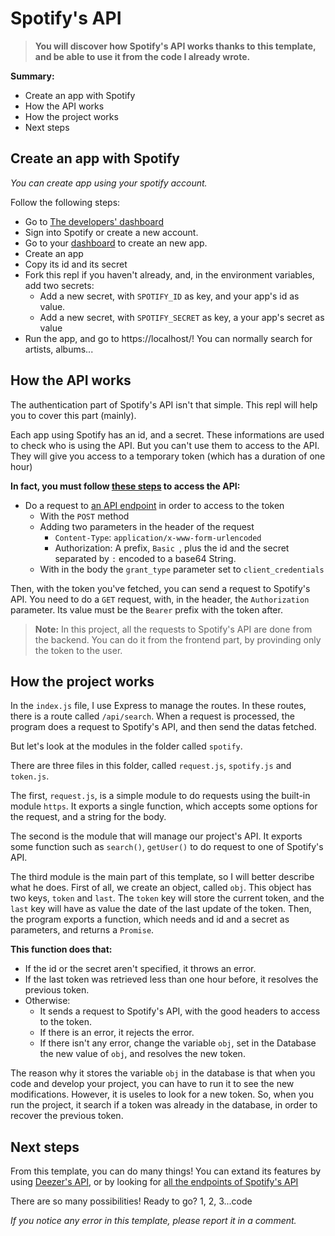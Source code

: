 # Spotify's API

> **You will discover how Spotify's API works thanks to this template, and be able to use it from the code I already wrote.**

**Summary:**
* Create an app with Spotify
* How the API works
* How the project works
* Next steps


## Create an app with Spotify 
_You can create app using your spotify account._

Follow the following steps:
* Go to [The developers' dashboard](https://developer.spotify.com/dashboard/)
* Sign into Spotify or create a new account.
* Go to your [dashboard](https://developer.spotify.com/dashboard/applications) to create an new app.
* Create an app
* Copy its id and its secret
* Fork this repl if you haven't already, and, in the environment variables, add two secrets:
  * Add a new secret, with `SPOTIFY_ID` as key, and your app's id as value.
  * Add a new secret, with `SPOTIFY_SECRET` as key, a your app's secret as value
* Run the app, and go to https://localhost/! You can normally search for artists, albums...

## How the API works
The authentication part of Spotify's API isn't that simple. This repl will help you to cover this part (mainly).

Each app using Spotify has an id, and a secret. These informations are used to check who is using the API.
But you can't use them to access to the API. They will give you access to a temporary token (which has a duration of one hour)

**In fact, you must follow [these steps](https://developer.spotify.com/documentation/general/guides/authorization/client-credentials/) to access the API:**
* Do a request to [an API endpoint](https://accounts.spotify.com/api/token) in order to access to the token
  * With the `POST` method
  * Adding two parameters in the header of the request
    * `Content-Type`: `application/x-www-form-urlencoded`
    * Authorization: A prefix, `Basic `, plus the id and the secret separated by `:` encoded to a base64 String.
  * With in the body the `grant_type` parameter set to 
 `client_credentials`

Then, with the token you've fetched, you can send a request to Spotify's API. You need to do a `GET` request, with, in the header, the `Authorization` parameter. Its value must be the `Bearer` prefix with the token after.

> **Note:** In this project, all the requests to Spotify's API are done from the backend. You can do it from the frontend part, by provinding only the token to the user.

## How the project works
In the `index.js` file, I use Express to manage the routes. In these routes, there is a route called `/api/search`. When a request is processed, the program does a request to Spotify's API, and then send the datas fetched.

But let's look at the modules in the folder called `spotify`.

There are three files in this folder, called `request.js`, `spotify.js` and `token.js`.

The first, `request.js`, is a simple module to do requests using the built-in module `https`. It exports a single function, which accepts some options for the request, and a string for the body.

The second is the module that will manage our project's API. It exports some function such as `search()`, `getUser()` to do request to one of Spotify's API.

The third module is the main part of this template, so I will better describe what he does.
First of all, we create an object, called `obj`. This object has two keys, `token` and `last`. The `token` key will store the current token, and the `last` key will have as value the date of the last update of the token.
Then, the program exports a function, which needs and id and a secret as parameters, and returns a `Promise`. 

**This function does that:**
* If the id or the secret aren't specified, it throws an error.
* If the last token was retrieved less than one hour before, it resolves the previous token.
* Otherwise:
  *  It sends a request to Spotify's API, with the good headers to access to the token.
  *  If there is an error, it rejects the error.
  *  If there isn't any error, change the variable `obj`, set in the Database the new value of `obj`, and resolves the new token. 

The reason why it stores the variable `obj` in the database is that when you code and develop your project, you can have to run it to see the new modifications. However, it is useles to look for a new token. So, when you run the project, it search if a token was already in the database, in order to recover the previous token.

## Next steps
From this template, you can do many things!
You can extand its features by using [Deezer's API](https://developers.deezer.com/), or by looking for [all the endpoints of Spotify's API](https://developer.spotify.com/documentation/web-api/reference/#/)

There are so many possibilities! Ready to go? 1, 2, 3...code

_If you notice any error in this template, please report it in a comment._